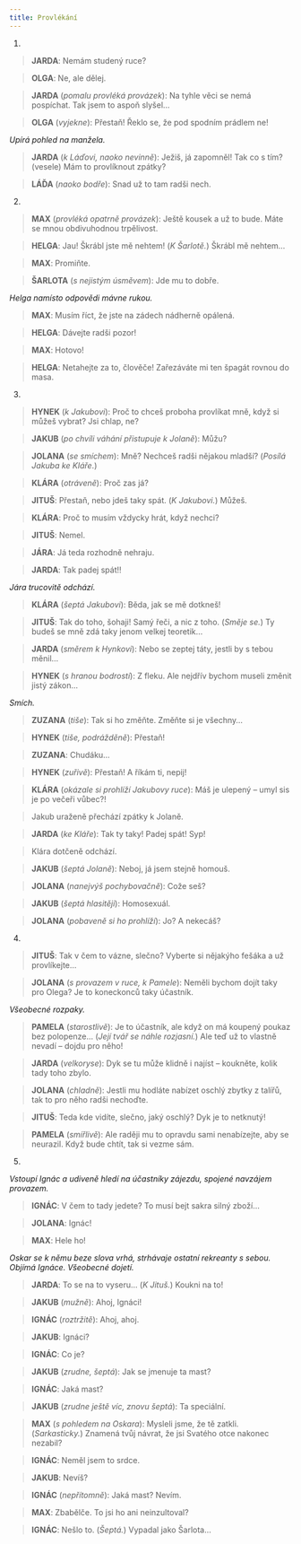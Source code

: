 ```yaml
---
title: Provlékání
---
```


1.

  

> **JARDA**: Nemám studený ruce?

> **OLGA**: Ne, ale dělej.

> **JARDA** (_pomalu provléká provázek_): Na tyhle věci se nemá pospíchat. Tak jsem to aspoň slyšel…

> **OLGA** (_vyjekne_): Přestaň! Řeklo se, že pod spodním prádlem ne!

_Upírá pohled na manžela._

> **JARDA** (_k Láďovi, naoko nevinně_): Ježiš, já zapomněl! Tak co s tím? (vesele) Mám to provlíknout zpátky?

> **LÁĎA** (_naoko bodře_): Snad už to tam radši nech.

2.

  

> **MAX** (_provléká opatrně provázek_): Ještě kousek a už to bude. Máte se mnou obdivuhodnou trpělivost.

> **HELGA**: Jau! Škrábl jste mě nehtem! (_K Šarlotě._) Škrábl mě nehtem…

> **MAX**: Promiňte.

> **ŠARLOTA** (_s nejistým úsměvem_): Jde mu to dobře.

_Helga namísto odpovědi mávne rukou._

> **MAX**: Musím říct, že jste na zádech nádherně opálená.

> **HELGA**: Dávejte radši pozor!

> **MAX**: Hotovo!

> **HELGA**: Netahejte za to, člověče! Zařezáváte mi ten špagát rovnou do masa.

3.

  

> **HYNEK** (_k Jakubovi_): Proč to chceš proboha provlíkat mně, když si můžeš vybrat? Jsi chlap, ne?

> **JAKUB** (_po chvíli váhání přistupuje k Jolaně_): Můžu?

> **JOLANA** (_se smíchem_): Mně? Nechceš radši nějakou mladší? (_Posílá Jakuba ke Kláře_.)

> **KLÁRA** (_otráveně_): Proč zas já?

> **JITUŠ**: Přestaň, nebo jdeš taky spát. (_K Jakubovi._) Můžeš.

> **KLÁRA**: Proč to musím vždycky hrát, když nechci?

> **JITUŠ**: Nemel.

> **JÁRA**: Já teda rozhodně nehraju.

> **JARDA**: Tak padej spát!!

_Jára trucovitě odchází._

> **KLÁRA** (_šeptá Jakubovi_): Běda, jak se mě dotkneš!

> **JITUŠ**: Tak do toho, šohaji! Samý řeči, a nic z toho. (_Směje se._) Ty budeš se mně zdá taky jenom velkej teoretik…

> **JARDA** (_směrem k Hynkovi_): Nebo se zeptej táty, jestli by s tebou měnil…

> **HYNEK** (_s hranou bodrostí_): Z fleku. Ale nejdřív bychom museli změnit jistý zákon…

_Smích._

> **ZUZANA** (_tiše_): Tak si ho změňte. Změňte si je všechny…

> **HYNEK** (_tiše, podrážděně_): Přestaň!

> **ZUZANA**: Chudáku…

> **HYNEK** (_zuřivě_): Přestaň! A říkám ti, nepij!

> **KLÁRA** (_okázale si prohlíží Jakubovy ruce_): Máš je ulepený – umyl sis je po večeři vůbec?!

> Jakub uraženě přechází zpátky k Jolaně.

> **JARDA** (_ke Kláře_): Tak ty taky! Padej spát! Syp!

> Klára dotčeně odchází.

> **JAKUB** (_šeptá Jolaně_): Neboj, já jsem stejně homouš.

> **JOLANA** (_nanejvýš pochybovačně_): Cože seš?

> **JAKUB** (_šeptá hlasitěji_): Homosexuál.

> **JOLANA** (_pobaveně si ho prohlíží_): Jo? A nekecáš?

4.

  

> **JITUŠ**: Tak v čem to vázne, slečno? Vyberte si nějakýho fešáka a už provlíkejte…

> **JOLANA** (_s provazem v ruce, k Pamele_): Neměli bychom dojít taky pro Olega? Je to koneckonců taky účastník.

_Všeobecné rozpaky._

> **PAMELA** (_starostlivě_): Je to účastník, ale když on má koupený poukaz bez polopenze… (_Její tvář se náhle rozjasní._) Ale teď už to vlastně nevadí – dojdu pro něho!

> **JARDA** (_velkoryse_): Dyk se tu může klidně i najíst – koukněte, kolik tady toho zbylo.

> **JOLANA** (_chladně_): Jestli mu hodláte nabízet oschlý zbytky z talířů, tak to pro něho radši nechoďte.

> **JITUŠ**: Teda kde vidíte, slečno, jaký oschlý? Dyk je to netknutý!

> **PAMELA** (_smířlivě_): Ale raději mu to opravdu sami nenabízejte, aby se neurazil. Když bude chtít, tak si vezme sám.

5.

  

_Vstoupí Ignác a udiveně hledí na účastníky zájezdu, spojené navzájem provazem._

> **IGNÁC**: V čem to tady jedete? To musí bejt sakra silný zboží…

> **JOLANA**: Ignác!

> **MAX**: Hele ho!

_Oskar se k němu beze slova vrhá, strhávaje ostatní rekreanty s sebou. Objímá Ignáce. Všeobecné dojetí._

> **JARDA**: To se na to vyseru… (_K Jituš._) Koukni na to!

> **JAKUB** (_mužně_): Ahoj, Ignáci!

> **IGNÁC** (_roztržitě_): Ahoj, ahoj.

> **JAKUB**: Ignáci?

> **IGNÁC**: Co je?

> **JAKUB** (_zrudne, šeptá_): Jak se jmenuje ta mast?

> **IGNÁC**: Jaká mast?

> **JAKUB** (_zrudne ještě víc, znovu šeptá_): Ta speciální.

> **MAX** (_s pohledem na Oskara_): Mysleli jsme, že tě zatkli. (_Sarkasticky._) Znamená tvůj návrat, že jsi Svatého otce nakonec nezabil?

> **IGNÁC**: Neměl jsem to srdce.

> **JAKUB**: Nevíš?

> **IGNÁC** (_nepřítomně_): Jaká mast? Nevím.

> **MAX**: Zbabělče. To jsi ho ani neinzultoval?

> **IGNÁC**: Nešlo to. (_Šeptá._) Vypadal jako Šarlota…
